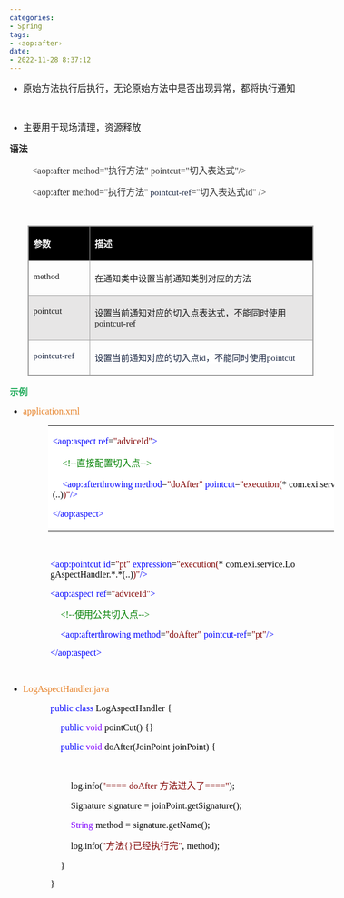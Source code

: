 ```yaml
---
categories:
- Spring
tags:
- ‹aop:after›
date:
- 2022-11-28 8:37:12
---
```


<ul style="list-style-type:disc">
    <li><span style="font-size:12.0pt"><span style="background-color:white"><span
                    style="font-family:-apple-system">原始方法执行后执行，无论原始方法中是否出现异常，都将执行通知</span></span></span></li>
</ul>
<p><span style="font-size:12.0pt"><span style="background-color:white"><span
                style="font-family:-apple-system"></span></span></span><br></p>
<ul style="list-style-type:disc">
    <li><span style="font-size:12.0pt"><span style="background-color:white"><span
                    style="font-family:-apple-system">主要用于现场清理，资源释放</span></span></span></li>
</ul>
<p><span style="font-size:12.0pt"><span
            style="font-family:&quot;Microsoft YaHei UI&quot;"><strong>语法</strong></span></span></p>
<p style="margin-left: 40px;"><span style="font-size:12.0pt"><span style="font-family:&quot;Comic Sans MS&quot;"><span
                style="color:#333333">&lt;aop:</span></span><span
            style="font-family:&quot;Comic Sans MS&quot;">after</span>&nbsp;<span
            style="font-family:&quot;Comic Sans MS&quot;"><span style="color:#333333">method="</span></span><span
            style="font-family:&quot;Microsoft YaHei UI&quot;"><span style="color:#333333">执行方法</span></span><span
            style="font-family:&quot;Comic Sans MS&quot;"><span style="color:#333333">"</span></span>&nbsp;<span
            style="font-family:&quot;Comic Sans MS&quot;"><span style="color:#333333">pointcut="</span></span><span
            style="font-family:&quot;Microsoft YaHei UI&quot;"><span style="color:#333333">切入表达式</span></span><span
            style="font-family:&quot;Comic Sans MS&quot;"><span style="color:#333333">"/&gt;</span></span></span></p>
<p style="margin-left: 40px;"><span style="font-size:12.0pt"><span style="font-family:&quot;Comic Sans MS&quot;"><span
                style="color:#333333">&lt;aop:</span></span></span><span style="font-size:12.0pt"><span
            style="font-family:&quot;Comic Sans MS&quot;">after </span></span><span style="font-size:12.0pt"><span
            style="font-family:&quot;Comic Sans MS&quot;"><span style="color:#333333">method="</span></span></span><span
        style="font-size:12.0pt"><span style="font-family:&quot;Microsoft YaHei UI&quot;"><span
                style="color:#333333">执行方法</span></span></span><span style="font-size:12.0pt"><span
            style="font-family:&quot;Comic Sans MS&quot;"><span style="color:#333333">"</span></span></span>&nbsp;<span
        style="font-size:11.5pt"><span style="font-family:&quot;Comic Sans MS&quot;"><span
                style="color:#17233f">pointcut-ref</span></span></span><span style="font-size:12.0pt"><span
            style="font-family:&quot;Comic Sans MS&quot;"><span style="color:#333333">="</span></span></span><span
        style="font-size:12.0pt"><span style="font-family:&quot;Microsoft YaHei UI&quot;"><span
                style="color:#333333">切入表达式</span></span></span><span style="font-size:12.0pt"><span
            style="font-family:&quot;Comic Sans MS&quot;"><span style="color:#333333">id</span></span></span><span
        style="font-size:12.0pt"><span style="font-family:&quot;Comic Sans MS&quot;"><span
                style="color:#333333">"</span></span></span> <span style="font-size:12.0pt"><span
            style="font-family:&quot;Comic Sans MS&quot;"><span style="color:#333333">/&gt;</span></span></span></p>
<p><span style="font-size:12.0pt"><span style="font-family:&quot;Comic Sans MS&quot;"><span
                style="color:#333333">&nbsp;</span></span></span></p>
<table summary="" cellspacing="0"
    style="border-collapse:collapse; border-color:#a3a3a3; border-style:solid; border-width:1px; margin-left:32px"
    class=" cke_show_border">
    <tbody>
        <tr>
            <td
                style="background-color:black; border-bottom:1px solid #a3a3a3; border-left:1px solid #a3a3a3; border-right:1px solid #a3a3a3; border-top:1px solid #a3a3a3; vertical-align:top; width:1.1173in">
                <p><span style="font-size:11.5pt"><span style="font-family:&quot;Microsoft YaHei UI&quot;"><span
                                style="color:white"><strong>参数</strong></span></span></span></p>
            </td>
            <td
                style="background-color:black; border-bottom:1px solid #a3a3a3; border-left:1px solid #a3a3a3; border-right:1px solid #a3a3a3; border-top:1px solid #a3a3a3; vertical-align:top; width:5.5909in">
                <p><span style="font-size:11.5pt"><span style="font-family:&quot;Microsoft YaHei UI&quot;"><span
                                style="color:white"><strong>描述</strong></span></span></span></p>
            </td>
        </tr>
        <tr>
            <td
                style="border-bottom:1px solid #a3a3a3; border-left:1px solid #a3a3a3; border-right:1px solid #a3a3a3; border-top:1px solid #a3a3a3; vertical-align:top; width:1.1173in">
                <p><span style="font-size:11.5pt"><span
                            style="font-family:&quot;Comic Sans MS&quot;">method</span></span></p>
            </td>
            <td
                style="border-bottom:1px solid #a3a3a3; border-left:1px solid #a3a3a3; border-right:1px solid #a3a3a3; border-top:1px solid #a3a3a3; vertical-align:top; width:5.5909in">
                <p><span style="font-size:11.5pt"><span
                            style="font-family:&quot;Microsoft YaHei UI&quot;">在通知类中设置当前通知类别对应的方法</span></span></p>
            </td>
        </tr>
        <tr>
            <td
                style="background-color:#e7e6e6; border-bottom:1px solid #a3a3a3; border-left:1px solid #a3a3a3; border-right:1px solid #a3a3a3; border-top:1px solid #a3a3a3; vertical-align:top; width:1.1173in">
                <p><span style="font-size:11.5pt"><span
                            style="font-family:&quot;Comic Sans MS&quot;">pointcut</span></span></p>
            </td>
            <td
                style="background-color:#e7e6e6; border-bottom:1px solid #a3a3a3; border-left:1px solid #a3a3a3; border-right:1px solid #a3a3a3; border-top:1px solid #a3a3a3; vertical-align:top; width:5.5909in">
                <p><span style="font-size:11.5pt"><span
                            style="font-family:&quot;Microsoft YaHei UI&quot;">设置当前通知对应的切入点表达式，不能同时使用</span><span
                            style="font-family:&quot;Comic Sans MS&quot;">pointcut-ref</span></span></p>
            </td>
        </tr>
        <tr>
            <td
                style="border-bottom:1px solid #a3a3a3; border-left:1px solid #a3a3a3; border-right:1px solid #a3a3a3; border-top:1px solid #a3a3a3; vertical-align:top; width:1.1368in">
                <p><span style="font-size:11.5pt"><span style="font-family:&quot;Comic Sans MS&quot;"><span
                                style="color:#17233f"><span
                                    style="background-color:white">pointcut-ref</span></span></span></span></p>
            </td>
            <td
                style="border-bottom:1px solid #a3a3a3; border-left:1px solid #a3a3a3; border-right:1px solid #a3a3a3; border-top:1px solid #a3a3a3; vertical-align:top; width:5.5715in">
                <p><span style="font-size:11.5pt"><span style="color:#17233f"><span style="background-color:white"><span
                                    style="font-family:&quot;Microsoft YaHei UI&quot;">设置当前通知对应的切入点</span></span><span
                                style="background-color:white"><span
                                    style="font-family:&quot;Comic Sans MS&quot;">id</span></span><span
                                style="background-color:white"><span
                                    style="font-family:&quot;Microsoft YaHei UI&quot;">，不能同时使用</span></span><span
                                style="background-color:white"><span
                                    style="font-family:&quot;Comic Sans MS&quot;">pointcut</span></span></span></span>
                </p>
            </td>
        </tr>
    </tbody>
</table>
<p><span style="color:#27ae60;"><span style="font-size:12.0pt"><span
                style="font-family:&quot;Microsoft YaHei UI&quot;"><strong>示例</strong></span></span></span></p>
<ul style="list-style-type:disc">
    <li><span style="color:#e67e22;"><span style="font-size:12.0pt"><span
                    style="font-family:&quot;Comic Sans MS&quot;">application.xml</span></span></span></li>
</ul>
<table summary="" cellspacing="0"
    style="border-collapse:collapse; border-color:#a3a3a3; border-style:solid; border-width:0px; margin-left:68px"
    class=" cke_show_border">
    <tbody>
        <tr>
            <td
                style="background-color:white; border-bottom:0px; border-left:0px; border-right:0px; border-top:0px; vertical-align:top; width:8.7118in">
                <p><span style="font-size:12.0pt"><span style="font-family:&quot;Comic Sans MS&quot;"><span
                                style="color:blue">&lt;aop:aspect&nbsp;ref</span><span style="color:black">=</span><span
                                style="color:maroon">"adviceId"</span><span style="color:blue">&gt;</span></span></span>
                </p>
                <p><span style="font-size:12.0pt">&nbsp;&nbsp;&nbsp; <span
                            style="font-family:&quot;Comic Sans MS&quot;"><span
                                style="color:green">&lt;!--</span></span><span
                            style="font-family:&quot;Microsoft YaHei UI&quot;"><span
                                style="color:green">直接配置切入点</span></span><span
                            style="font-family:&quot;Comic Sans MS&quot;"><span
                                style="color:green">--&gt;</span></span></span></p>
                <p><span style="font-size:12.0pt">&nbsp;&nbsp;&nbsp;&nbsp;<span
                            style="font-family:&quot;Comic Sans MS&quot;"><span
                                style="color:blue">&lt;aop:a</span></span><span
                            style="font-family:&quot;Comic Sans MS&quot;"><span
                                style="color:blue">fterthrowing</span></span><span
                            style="font-family:&quot;Comic Sans MS&quot;"><span
                                style="color:blue">&nbsp;method</span></span><span
                            style="font-family:&quot;Comic Sans MS&quot;"><span style="color:black">=</span></span><span
                            style="font-family:&quot;Comic Sans MS&quot;"><span
                                style="color:maroon">"</span></span><span
                            style="font-family:&quot;Comic Sans MS&quot;"><span
                                style="color:maroon">doAfter</span></span><span
                            style="font-family:&quot;Comic Sans MS&quot;"><span
                                style="color:maroon">"</span></span><span
                            style="font-family:&quot;Comic Sans MS&quot;"><span
                                style="color:blue">&nbsp;pointcut</span></span><span
                            style="font-family:&quot;Comic Sans MS&quot;"><span style="color:black">=</span></span><span
                            style="font-family:&quot;Comic Sans MS&quot;"><span
                                style="color:maroon">"execution(</span></span><span
                            style="font-family:&quot;Comic Sans MS&quot;"><span
                                style="color:black">*</span></span>&nbsp;<span
                            style="font-family:&quot;Comic Sans MS&quot;"><span
                                style="color:black">com.</span></span><span
                            style="font-family:&quot;Comic Sans MS&quot;"><span
                                style="color:black">exi.service.</span></span><span
                            style="font-family:&quot;Comic Sans MS&quot;"><span
                                style="color:black">LogAspectHandler.*.*(..)</span></span><span
                            style="font-family:&quot;Comic Sans MS&quot;"><span
                                style="color:maroon">)"</span></span><span
                            style="font-family:&quot;Comic Sans MS&quot;"><span
                                style="color:blue">/&gt;</span></span></span></p>
                <p><span style="font-size:12.0pt"><span style="font-family:&quot;Comic Sans MS&quot;"><span
                                style="color:blue">&lt;/aop:aspect&gt;</span></span></span></p>
            </td>
        </tr>
    </tbody>
</table>
<p><span style="font-size:12.0pt"><span style="font-family:&quot;Microsoft YaHei&quot;"><span
                style="color:#17233f">&nbsp;</span></span></span></p>
<p style="margin-left:72px"><span style="font-size:12.0pt"><span style="font-family:&quot;Comic Sans MS&quot;"><span
                style="color:blue">&lt;aop:pointcut</span></span>&nbsp;<span
            style="font-family:&quot;Comic Sans MS&quot;"><span style="color:blue">id</span></span><span
            style="font-family:&quot;Comic Sans MS&quot;"><span style="color:black">=</span></span><span
            style="font-family:&quot;Comic Sans MS&quot;"><span style="color:maroon">"pt"</span></span>&nbsp;<span
            style="font-family:&quot;Comic Sans MS&quot;"><span style="color:blue">expression</span></span><span
            style="font-family:&quot;Comic Sans MS&quot;"><span style="color:black">=</span></span><span
            style="font-family:&quot;Comic Sans MS&quot;"><span style="color:maroon">"execution(</span></span><span
            style="font-family:&quot;Comic Sans MS&quot;"><span style="color:black">*</span></span>&nbsp;<span
            style="font-family:&quot;Comic Sans MS&quot;"><span style="color:black">com.</span></span><span
            style="font-family:&quot;Comic Sans MS&quot;"><span style="color:black">exi.service.</span></span><span
            style="font-family:&quot;Comic Sans MS&quot;"><span
                style="color:black">LogAspectHandler.*.*(..)</span></span><span
            style="font-family:&quot;Comic Sans MS&quot;"><span style="color:maroon">)"</span></span><span
            style="font-family:&quot;Comic Sans MS&quot;"><span style="color:blue">/&gt;</span></span></span></p>
<p style="margin-left:72px"><span style="font-size:12.0pt"><span style="font-family:&quot;Comic Sans MS&quot;"><span
                style="color:blue">&lt;aop:aspect</span></span>&nbsp;<span
            style="font-family:&quot;Comic Sans MS&quot;"><span style="color:blue">ref</span></span><span
            style="font-family:&quot;Comic Sans MS&quot;"><span style="color:black">=</span></span><span
            style="font-family:&quot;Comic Sans MS&quot;"><span style="color:maroon">"adviceId"</span></span><span
            style="font-family:&quot;Comic Sans MS&quot;"><span style="color:blue">&gt;</span></span></span></p>
<p style="margin-left:72px"><span style="font-size:12.0pt">&nbsp;&nbsp;&nbsp;&nbsp;<span
            style="font-family:&quot;Comic Sans MS&quot;"><span style="color:green">&lt;!--</span></span><span
            style="font-family:&quot;Microsoft YaHei UI&quot;"><span style="color:green">使用公共切入点</span></span><span
            style="font-family:&quot;Comic Sans MS&quot;"><span style="color:green">--&gt;</span></span></span></p>
<p style="margin-left:72px"><span style="font-size:12.0pt">&nbsp;&nbsp;&nbsp;&nbsp;<span
            style="font-family:&quot;Comic Sans MS&quot;"><span style="color:blue">&lt;aop:a</span></span><span
            style="font-family:&quot;Comic Sans MS&quot;"><span style="color:blue">fterthrowing</span></span>&nbsp;<span
            style="font-family:&quot;Comic Sans MS&quot;"><span style="color:blue">method</span></span><span
            style="font-family:&quot;Comic Sans MS&quot;"><span style="color:black">=</span></span><span
            style="font-family:&quot;Comic Sans MS&quot;"><span style="color:maroon">"</span></span><span
            style="font-family:&quot;Comic Sans MS&quot;"><span style="color:maroon">doAfter</span></span><span
            style="font-family:&quot;Comic Sans MS&quot;"><span style="color:maroon">"</span></span>&nbsp;<span
            style="font-family:&quot;Comic Sans MS&quot;"><span style="color:blue">pointcut-ref</span></span><span
            style="font-family:&quot;Comic Sans MS&quot;"><span style="color:black">=</span></span><span
            style="font-family:&quot;Comic Sans MS&quot;"><span style="color:maroon">"pt"</span></span><span
            style="font-family:&quot;Comic Sans MS&quot;"><span style="color:blue">/&gt;</span></span></span></p>
<p style="margin-left:72px"><span style="font-size:12.0pt"><span style="font-family:&quot;Comic Sans MS&quot;"><span
                style="color:blue">&lt;/aop:aspect&gt;</span></span></span></p>
<p><span style="font-size:12.0pt"><span style="font-family:&quot;Microsoft YaHei&quot;"><span
                style="color:#17233f">&nbsp;</span></span></span></p>
<ul style="list-style-type:disc">
    <li><span style="color:#e67e22;"><span style="font-size:12.0pt"><span
                    style="font-family:&quot;Comic Sans MS&quot;">LogAspectHandler</span></span><span
                style="font-size:12.0pt"><span style="font-family:&quot;Comic Sans MS&quot;">.java</span></span></span>
    </li>
</ul>
<p style="margin-left:72px"><span style="font-size:12.0pt"><span style="font-family:&quot;Comic Sans MS&quot;"><span
                style="color:blue">public</span></span>&nbsp;<span style="font-family:&quot;Comic Sans MS&quot;"><span
                style="color:blue">class</span></span>&nbsp;<span style="font-family:&quot;Comic Sans MS&quot;"><span
                style="color:black">LogAspectHandler</span></span>&nbsp;<span
            style="font-family:&quot;Comic Sans MS&quot;"><span style="color:black">{</span></span></span></p>
<p style="margin-left:72px"><span style="font-size:12.0pt">&nbsp;&nbsp;&nbsp;&nbsp;<span
            style="font-family:&quot;Comic Sans MS&quot;"><span style="color:blue">public</span></span>&nbsp;<span
            style="font-family:&quot;Comic Sans MS&quot;"><span style="color:#8000ff">void</span></span>&nbsp;<span
            style="font-family:&quot;Comic Sans MS&quot;"><span style="color:black">pointCut()</span></span>&nbsp;<span
            style="font-family:&quot;Comic Sans MS&quot;"><span style="color:black">{}</span></span></span></p>
<p style="margin-left:72px"><span style="font-size:12.0pt">&nbsp;&nbsp;&nbsp;&nbsp;<span
            style="font-family:&quot;Comic Sans MS&quot;"><span style="color:blue">public</span></span>&nbsp;<span
            style="font-family:&quot;Comic Sans MS&quot;"><span style="color:#8000ff">void</span></span>&nbsp;<span
            style="font-family:&quot;Comic Sans MS&quot;"><span
                style="color:black">doAfter(JoinPoint</span></span>&nbsp;<span
            style="font-family:&quot;Comic Sans MS&quot;"><span style="color:black">joinPoint)</span></span>&nbsp;<span
            style="font-family:&quot;Comic Sans MS&quot;"><span style="color:black">{</span></span></span></p>
<p style="margin-left:72px"><span style="font-size:12.0pt"><span
            style="font-family:&quot;Comic Sans MS&quot;">&nbsp;</span></span></p>
<p style="margin-left:72px"><span style="font-size:12.0pt">&nbsp;&nbsp;&nbsp;&nbsp;&nbsp;&nbsp;&nbsp;&nbsp;<span
            style="font-family:&quot;Comic Sans MS&quot;"><span style="color:black">log.info(</span></span><span
            style="font-family:&quot;Comic Sans MS&quot;"><span style="color:maroon">"====</span></span>&nbsp;<span
            style="font-family:&quot;Comic Sans MS&quot;"><span style="color:maroon">doAfter</span></span><span
            style="font-family:&quot;Microsoft YaHei UI&quot;"><span style="color:maroon">&nbsp;方法进入了</span></span><span
            style="font-family:&quot;Comic Sans MS&quot;"><span style="color:maroon">===="</span></span><span
            style="font-family:&quot;Comic Sans MS&quot;"><span style="color:black">);</span></span></span></p>
<p style="margin-left:72px"><span style="font-size:12.0pt"><span
            style="color:black">&nbsp;&nbsp;&nbsp;&nbsp;&nbsp;&nbsp;&nbsp;&nbsp;<span
                style="font-family:&quot;Comic Sans MS&quot;">Signature</span>&nbsp;<span
                style="font-family:&quot;Comic Sans MS&quot;">signature</span>&nbsp;<span
                style="font-family:&quot;Comic Sans MS&quot;">=</span>&nbsp;<span
                style="font-family:&quot;Comic Sans MS&quot;">joinPoint.getSignature();</span></span></span></p>
<p style="margin-left:72px"><span style="font-size:12.0pt">&nbsp;&nbsp;&nbsp;&nbsp;&nbsp;&nbsp;&nbsp;&nbsp;<span
            style="font-family:&quot;Comic Sans MS&quot;"><span style="color:#8000ff">String</span></span>&nbsp;<span
            style="font-family:&quot;Comic Sans MS&quot;"><span style="color:black">method</span></span>&nbsp;<span
            style="font-family:&quot;Comic Sans MS&quot;"><span style="color:black">=</span></span>&nbsp;<span
            style="font-family:&quot;Comic Sans MS&quot;"><span
                style="color:black">signature.getName();</span></span></span></p>
<p style="margin-left:72px"><span style="font-size:12.0pt">&nbsp;&nbsp;&nbsp;&nbsp;&nbsp;&nbsp;&nbsp;&nbsp;<span
            style="font-family:&quot;Comic Sans MS&quot;"><span style="color:black">log.info(</span></span><span
            style="font-family:&quot;Comic Sans MS&quot;"><span style="color:maroon">"</span></span><span
            style="font-family:&quot;Microsoft YaHei UI&quot;"><span style="color:maroon">方法</span></span><span
            style="font-family:&quot;Comic Sans MS&quot;"><span style="color:maroon">{}</span></span><span
            style="font-family:&quot;Microsoft YaHei UI&quot;"><span style="color:maroon">已经执行完</span></span><span
            style="font-family:&quot;Comic Sans MS&quot;"><span style="color:maroon">"</span></span><span
            style="font-family:&quot;Comic Sans MS&quot;"><span style="color:black">,</span></span>&nbsp;<span
            style="font-family:&quot;Comic Sans MS&quot;"><span style="color:black">method);</span></span></span></p>
<p style="margin-left:72px"><span style="font-size:12.0pt"><span style="color:black">&nbsp;&nbsp;&nbsp;&nbsp;<span
                style="font-family:&quot;Comic Sans MS&quot;">}</span></span></span></p>
<p style="margin-left:72px"><span style="font-size:12.0pt"><span style="font-family:&quot;Comic Sans MS&quot;"><span
                style="color:black">}</span></span></span></p>
<p><span style="font-size:12.0pt"><span style="font-family:&quot;Comic Sans MS&quot;"><span
                style="color:#ed7d31">&nbsp;</span></span></span></p>
